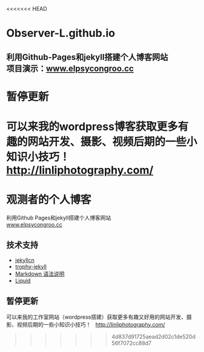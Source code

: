 <<<<<<< HEAD
# Observer-L.github.io
利用Github-Pages和jekyll搭建个人博客网站  
项目演示：www.elpsycongroo.cc
--- 
# 暂停更新
可以来我的wordpress博客获取更多有趣的网站开发、摄影、视频后期的一些小知识小技巧！
http://linliphotography.com/
=======
# 观测者的个人博客
利用Github Pages和jekyll搭建个人博客网站  
www.elpsycongroo.cc

## 技术支持
- [jekyllcn](http://jekyllcn.com/)
- [trophy-jekyll](https://github.com/thomasvaeth/trophy-jekyll)
- [Markdown 语法说明](https://kramdown.gettalong.org/index.html)
- [Liquid](https://github.com/Shopify/liquid/wiki/Liquid-for-Designers)

## 暂停更新
可以来我的工作室网站（wordpress搭建）获取更多有趣又好用的网站开发、摄影、视频后期的一些小知识小技巧！  
http://linliphotography.com/
>>>>>>> 4d837d91725aead2d02c1de520d56f7072cc88d7
